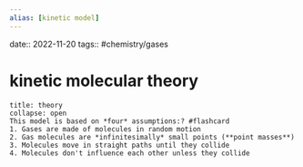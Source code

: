 ```yaml
---
alias: [kinetic model]
---
```

date:: 2022-11-20
tags:: #chemistry/gases 

# kinetic molecular theory

```ad-important
title: theory
collapse: open
This model is based on *four* assumptions:? #flashcard 
1. Gases are made of molecules in random motion
2. Gas molecules are *infinitesimally* small points (**point masses**)
3. Molecules move in straight paths until they collide
4. Molecules don't influence each other unless they collide
```

